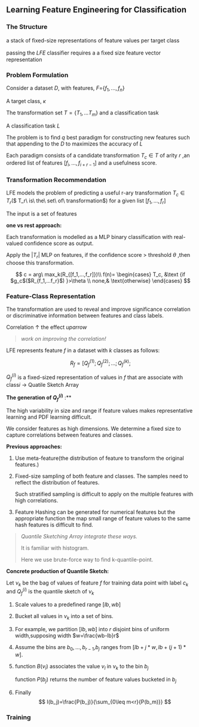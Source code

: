 ## Learning Feature Engineering for Classification

### The Structure

 a stack of ﬁxed-size representations of feature values per target class

passing the $LFE$ classifier requires a a ﬁxed size feature vector representation 

### Problem Formulation

Consider a dataset $D$, with features, $F$=$\{f_1,...,f_n \}$

A target class, ${ \kappa}$

The transformation set  $T=\{T_1,...T_m\}$ and a classification task

A classification task $L$

The problem is to find $q$ best paradigm for constructing new features such that appending to the $D$ to maximizes the accuracy of $L$

Each paradigm consists of a candidate transformation $T_c \in T$ of arity $r$ ,an ordered list of features $[ f_i,...,f_{i+r-1}]$ and a usefulness score.



 

### Transformation Recommendation

LFE models the problem of predicting a useful r-ary transformation $T_c \in T_r$($ T_r\ is\ the\ set\ of\ transformation$) for a given list  $[f_1,...,f_r]$

The input is a  set of features

**one vs rest approach:** 

Each transformation is modelled as a MLP binary classification with real-valued confidence score as output.

Apply the $|T_r|$ MLP on features, if the confidence score > threshold $\theta$ ,then choose this transformation.

$$
c = arg\ max_k(R_{[f_1,...,f_r]})\\
f(n)= \begin{cases} T_c, &\text {if $g_c$($R_{f_1,...f_r}$) }>\theta 
\\ none,& \text{otherwise} \end{cases}
$$

### Feature-Class Representation

The transformation are used to reveal and improve significance correlation or discriminative information between features and class labels. 

Correlation $\uparrow$ the effect $uparrow$

>  *work on improving the correlation!*

LFE represents feature $f$ in a dataset with $k$ classes as follows:

$$
R_f=[Q_f^{(1)};Q_f^{(2)};...;Q_f^{(k)};
$$

$Q_f^{(i)}$ is a fixed-sized representation of values in $f$ that are associate with class$i$  $\to$ $\text {Quatile Sketch Array}$

**The generation of $Q_f^{(i)}$** :**

The high variability in size and range if feature values makes representative learning and PDF learning difficult.

We consider features as high dimensions. We determine a fixed size to capture correlations between features and classes.



**Previous approaches:**

1. Use meta-feature(the distribution of feature to transform the original features.)

2. Fixed-size sampling of both feature and classes. The samples need to reflect the distribution of features.

   Such stratified sampling is difficult to apply on the multiple features with high correlations.
   
3. Feature Hashing can be generated for numerical features but the appropriate function the map small range of feature values to the same hash features is difficult to find.
   
> *Quantile Sketching Array integrate these ways.* 
>
> It is familiar with histogram.
>
> Here we use brute-force way to find k-quantile-point.

**Concrete production of  Quantile Sketch:**

Let $\nu_k$ be the bag of values of feature $f$ for training data point with label $c_k$ and $Q_f^{(i)}$ is the quantile sketch of $\nu_k$

1. Scale values to a predefined range $[lb,wb]$

2. Bucket all values in $\nu_k$ into a set of bins.

3. For example, we partition $[lb,wb]$ into $r$ disjoint bins of uniform width,supposing width $w=\frac{wb-lb}r$

4. Assume the bins are ${b_0,...,b_{r-1}}$,$b_j$ ranges from $[lb+j*w,lb+(j+1)*w]$.

5. function $B(v_l)$ associates the value $v_l$ in $\nu_k$ to the bin $b_j$

   function $P(b_j)$ returns the number of feature values bucketed in $b_j$

6. Finally 
$$
I(b_j)=\frac{P(b_j)}{\sum_{0\leq m<r}{P(b_m)}}
$$

### Training

